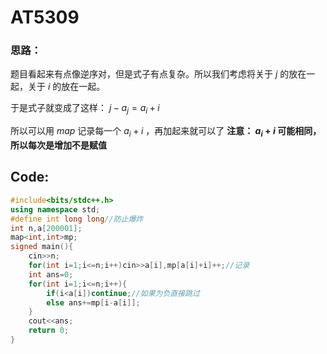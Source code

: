 # AT5309
### 思路：
题目看起来有点像逆序对，但是式子有点复杂。所以我们考虑将关于 $j$ 的放在一起，关于 $i$ 的放在一起。

于是式子就变成了这样： $j-a_j=a_i+i$ 

所以可以用 $map$ 记录每一个 $a_i+i$ ，再加起来就可以了
**注意： $a_i+i$ 可能相同，所以每次是增加不是赋值**
## Code:
```cpp
#include<bits/stdc++.h>
using namespace std;
#define int long long//防止爆炸
int n,a[200001];
map<int,int>mp;
signed main(){
	cin>>n;
	for(int i=1;i<=n;i++)cin>>a[i],mp[a[i]+i]++;//记录
	int ans=0;
	for(int i=1;i<=n;i++){
		if(i<a[i])continue;//如果为负直接跳过
		else ans+=mp[i-a[i]];
	}
	cout<<ans;
	return 0;
}
```
